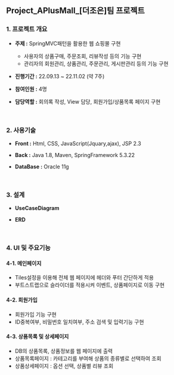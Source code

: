 ## Project_APlusMall_[더조은]팀 프로젝트

### 1. 프로젝트 개요

- **주제 :** SpringMVC패턴을 활용한 웹 쇼핑몰 구현

  - 사용자의 상품구매, 주문조회, 리뷰작성 등의 기능 구현
  - 관리자의 회원관리, 상품관리, 주문관리, 게시판관리 등의 기능 구현

- **진행기간 :** 22.09.13 ~ 22.11.02 (약 7주)

- **참여인원 :** 4명

- **담당역할 :** 회의록 작성, View 담당, 회원가입/상품목록 페이지 구현

<br>

### 2. 사용기술

- **Front :** Html, CSS, JavaScript(Jquary,ajax), JSP 2.3

- **Back :** Java 1.8, Maven, SpringFramework 5.3.22

- **DataBase :** Oracle 11g

<br>

### 3. 설계

- **UseCaseDiagram**

- **ERD**

<br>

### 4. UI 및 주요기능

#### 4-1. 메인페이지

- Tiles설정을 이용해 전체 웹 페이지에 헤더와 푸터 간단하게 적용
- 부트스트랩으로 슬라이더를 적용시켜 이벤트, 상품페이지로 이동 구현

#### 4-2. 회원가입

- 회원가입 기능 구현
- ID중복여부, 비밀번호 일치여부, 주소 검색 및 입력기능 구현

#### 4-3. 상품목록 및 상세페이지

- DB의 상품목록, 상품정보를 웹 페이지에 출력
- 상품목록페이지 : 카테고리를 부여해 상품의 종류별로 선택하여 조회
- 상품상세페이지 : 옵션 선택, 상품별 리뷰 조회
